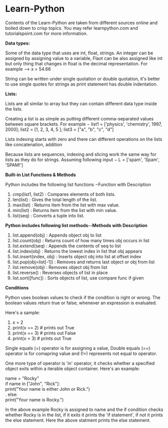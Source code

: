 # Learn-Python

Contents of the Learn-Python are taken from different sources online and boiled down to crisp topics. You may refer learnpython.com and tutorialspoint.com for more information.

**Data types:**

Some of the data type that uses are int, float, strings.
An integer can be assigned by assigning value to a variable, Flaot can be also assigned like int but only thing that changes in float is the decimal representation. For example --> x = 54.66

String can be written under single quotation or double quotation, it's better to use single quotes for strings as print statement has double indentation.

**Lists:**

Lists are all similar to array but they can contain different data type inside the lists.

Creating a list is as simple as putting different comma-separated values between square brackets. For example −
list1 = ['physics', 'chemistry', 1997, 2000];
list2 = [1, 2, 3, 4, 5 ];
list3 = ["a", "b", "c", "d"]

Lists indexing starts with zero and there can different operations on the lists like concatenation, addition

Because lists are sequences, indexing and slicing work the same way for lists as they do for strings.
Assuming following input −
L = ['spam', 'Spam', 'SPAM!']

**Built-in List Functions & Methods**

Python includes the following list functions −Function with Description 
1. cmp(list1, list2) : Compares elements of both lists.
2. len(list) : Gives the total length of the list.
3. max(list) : Returns item from the list with max value.
4. min(list) : Returns item from the list with min value.
5. list(seq) : Converts a tuple into list.


**Python includes following list methods--Methods with Description** 

1. list.append(obj) : Appends object obj to list
2. list.count(obj) : Returns count of how many times obj occurs in list
3. list.extend(seq) : Appends the contents of seq to list
4. list.index(obj) : Returns the lowest index in list that obj appears
5. list.insert(index, obj) : Inserts object obj into list at offset index
6. list.pop(obj=list[-1]) : Removes and returns last object or obj from list
7. list.remove(obj) : Removes object obj from list
8. list.reverse() : Reverses objects of list in place
9. list.sort([func]) : Sorts objects of list, use compare func if given

**Conditions**

Python uses boolean values to check if the condition is right or wrong. The boolean values return true or false, whenever an expression is evaluated.

Here's a sample:

1. x = 2
2. print(x == 2) # prints out True
3. print(x == 3) # prints out False
4. print(x < 3) # prints out True

Single equals (=) operator is for assigning a value, Double equals (==) operator is for comapring value and (!=) represents not equal to operator.

One more type of operator is 'in' operator, it checks whether a specified object exits within a iterable object container. Here's an example:

name = "Rocky"<br/>
if name in ["John", "Rick"]:<br/>
    print("Your name is either John or Rick.")<br/>.
else:<br/>
    print("Your name is Rocky.")<br/>
 
In the above example Rocky is assigned to name and the if condition checks whether Rocky is in the list, if it exits it prints the 'if statement', if not it prints the else statement. Here the above statment prints the else statement.




